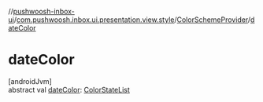 //[pushwoosh-inbox-ui](../../../index.md)/[com.pushwoosh.inbox.ui.presentation.view.style](../index.md)/[ColorSchemeProvider](index.md)/[dateColor](date-color.md)

# dateColor

[androidJvm]\
abstract val [dateColor](date-color.md): [ColorStateList](https://developer.android.com/reference/kotlin/android/content/res/ColorStateList.html)
